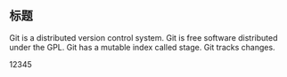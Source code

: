 
## 标题

Git is a distributed version control system.
Git is free software distributed under the GPL.
Git has a mutable index called stage.
Git tracks changes.

12345

